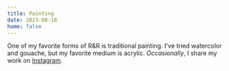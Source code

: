 ```yaml
---
title: Painting
date: 2023-08-18
home: false
---
```


One of my favorite forms of R&R is traditional painting. I've tried watercolor and gouache, but my favorite medium is acrylic. _Occasionally_, I share my work on [Instagram](https://www.instagram.com/theryguydraws/).

<content-img-row>
  <content-img src='/images/paintings/kulshan-insta.jpg'></content-img>
</content-img-row>

<content-img-row>
  <content-img src='/images/paintings/oranges-insta.jpg'></content-img>
  <content-img src='/images/paintings/french-press-insta.jpg'></content-img>
</content-img-row>